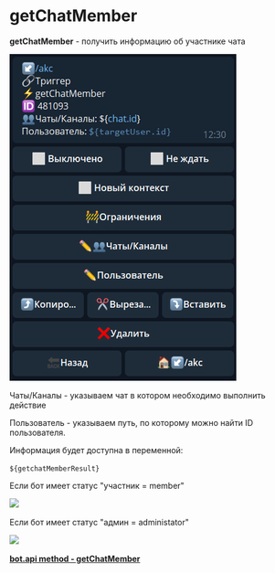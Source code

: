 # getChatMember

**getChatMember** - получить информацию об участнике чата

![](./1.png)

Чаты/Каналы - указываем чат в котором необходимо выполнить действие

Пользователь - указываем путь, по которому можно найти ID пользователя.

Информация будет доступна в переменной:

```${getchatMemberResult}```

Если бот имеет статус "участник = member"

![](./2.png)

Если бот имеет статус "админ = administator"

![](./3.jpg)

[**bot.api method - getChatMember**](https://core.telegram.org/bots/api#getchatmember)







